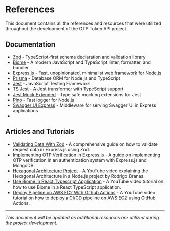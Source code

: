 # References

This document contains all the references and resources that were utilized throughout the development of the OTP Token API project.

## Documentation

- [Zod](https://zod.dev/) - TypeScript-first schema declaration and validation library
- [Biome](https://biomejs.dev/) - A modern JavaScript and TypeScript linter, formatter, and bundler
- [Express.js](https://expressjs.com/) - Fast, unopinionated, minimalist web framework for Node.js
- [Prisma](https://www.prisma.io/) - Database ORM for Node.js and TypeScript
- [Jest](https://jestjs.io/) - JavaScript Testing Framework
- [TS Jest](https://www.npmjs.com/package/ts-jest) - A Jest transformer with TypeScript support
- [Jest Mock Extended](https://www.npmjs.com/package/jest-mock-extended) - Type safe mocking extensions for Jest
- [Pino](https://github.com/pinojs/pino) - Fast logger for Node.js
- [Swagger UI Express](https://www.npmjs.com/package/swagger-ui-express) - Middleware for serving Swagger UI in Express applications
-

## Articles and Tutorials

- [Validating Data With Zod](https://dev.to/osalumense/validating-request-data-in-expressjs-using-zod-a-comprehensive-guide-3a0j) - A comprehensive guide on how to validate request data in Express.js using Zod.
- [Implementing OTP Verification in Express.js](https://sandydev.medium.com/how-to-implement-otp-verification-in-authentication-system-with-express-js-and-mongodb-c4f1c1314aed) - A guide on implementing OTP verification in an authentication system with Express.js and MongoDB.
- [Hexagonal Architecture Project](https://www.youtube.com/watch?v=DWsxTJpxaOo) - A YouTube video explaining the Hexagonal Architecture in a Node.js project by Rodrigo Branas.
- [Use Biome in React Typescript Application](https://www.youtube.com/watch?v=OuJ8IxSm1DI) - A YouTube video tutorial on how to use Biome in a React TypeScript application.
- [Deploy Pipeline on AWS EC2 With Github Actions](https://www.youtube.com/watch?v=BDGTIM8fTUc) - A YouTube video tutorial on how to deploy a CI/CD pipeline on AWS EC2 using GitHub Actions.

---

_This document will be updated as additional resources are utilized during the project development._
